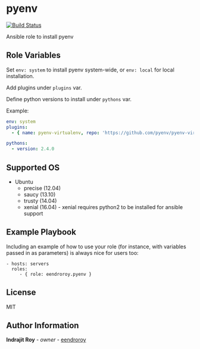 pyenv
=========

[![Build Status](https://travis-ci.org/eendroroy/ansible-role-pyenv.svg?branch=master)](https://travis-ci.org/eendroroy/ansible-role-pyenv)

Ansible role to install pyenv

Role Variables
--------------

Set `env: system` to install pyenv system-wide, or `env: local` for local installation.

Add plugins under `plugins` var.

Define python versions to install under `pythons` var.

Example:

```yml
env: system
plugins:
  - { name: pyenv-virtualenv, repo: 'https://github.com/pyenv/pyenv-virtualenv.git' }

pythons:
  - version: 2.4.0
```

Supported OS
------------

- Ubuntu
    - precise (12.04)
    - saucy (13.10)
    - trusty (14.04)
    - xenial (16.04) - xenial requires python2 to be installed for ansible support

Example Playbook
----------------

Including an example of how to use your role (for instance, with variables passed in as parameters) is always nice for users too:

    - hosts: servers
      roles:
         - { role: eendroroy.pyenv }

License
-------

MIT

Author Information
------------------

**Indrajit Roy** - *owner* - [eendroroy](https://github.com/eendroroy)
